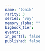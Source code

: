 ```yaml
---
name: "Donik"
rarity: 3
series: "voy"
memory_alpha: ""
bigbook_tier:
events:
in_portal: false
published: false
---
```

